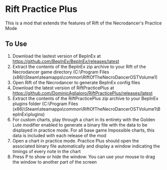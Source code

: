 # Rift Practice Plus

This is a mod that extends the features of Rift of the Necrodancer's Practice Mode

## To Use

1. Download the lastest version of BepInEx at <https://github.com/BepInEx/BepInEx/releases/latest>
2. Extract the contents of the BepInEx zip archive to your Rift of the Necrodancer game directory (C:\Program Files (x86)\Steam\steamapps\common\RiftOfTheNecroDancerOSTVolume1)
3. Open Rift of the Necrodancer to generate BepInEx config files
4. Download the latest version of RiftPracticePlus at <https://github.com/DominicAglialoro/RiftPracticePlus/releases/latest>
5. Extract the contents of the RiftPracticePlus zip archive to your BepInEx plugins folder (C:\Program Files (x86)\Steam\steamapps\common\RiftOfTheNecroDancerOSTVolume1\BepInEx\plugins)
6. For custom charts, play through a chart in its entirety with the Golden Lute modifier enabled to generate a binary file with the data to be displayed in practice mode. For all base game Impossible charts, this data is included with each release of the mod
7. Open a chart in practice mode. Practice Plus should open the associated binary file automatically and display a window indicating the timings of every note in the chart
8. Press P to show or hide the window. You can use your mouse to drag the window to another part of the screen
